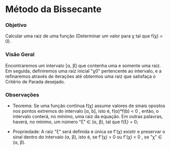 # Método da Bissecante

### Objetivo

Calcular uma raiz de uma função (Determinar um valor para χ tal que f(χ) = 0).

### Visão Geral

Encontraremos um intervalo [α, β] que contenha uma e somente uma raiz. Em seguida, definiremos uma raiz inicial "χ0" pertencente ao intervalo, e a refinaremos através de iterações até obtermos uma raiz que satisfaça o Critério de Parada desejado.

### Observações

* Teorema: Se uma função contínua f(χ) assume valores de sinais opostos nos pontos extremos do intervalo [α, b], isto é, f(α)*f(b) < 0 , então, o intervalo conterá, no mínimo, uma raiz da equação. Em outras palavras, haverá, no mínimo, um número "ξ" ∈ (α, β), tal que f(ξ) = 0;

* Propriedade: A raiz "ξ" será definida e única se f'(χ) existir e preservar o sinal dentro do intervalo (α, β), isto é, se f'(χ) > 0 ou f'(χ) < 0 , se "χ" ∈ (α, β).


